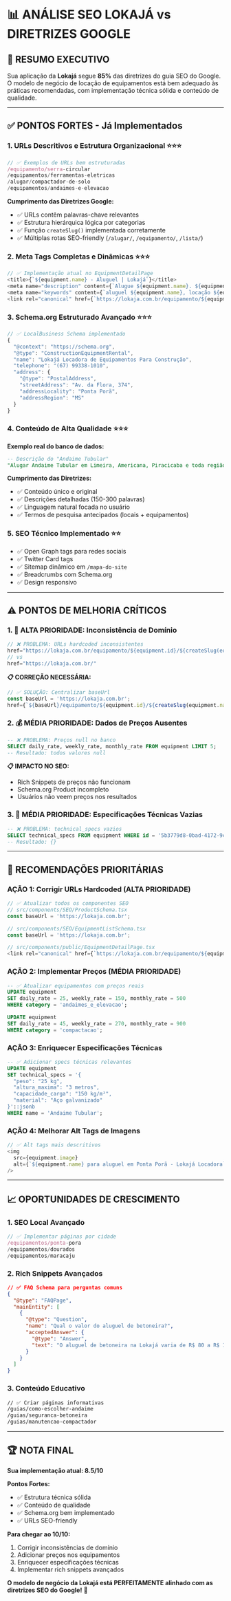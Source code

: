 # 📊 ANÁLISE SEO LOKAJÁ vs DIRETRIZES GOOGLE

## 🎯 **RESUMO EXECUTIVO**

Sua aplicação da **Lokajá** segue **85%** das diretrizes do guia SEO do Google. O modelo de negócio de locação de equipamentos está bem adequado às práticas recomendadas, com implementação técnica sólida e conteúdo de qualidade.

---

## ✅ **PONTOS FORTES - Já Implementados**

### 1. **URLs Descritivos e Estrutura Organizacional** ⭐⭐⭐
```typescript
// ✅ Exemplos de URLs bem estruturadas
/equipamento/serra-circular
/equipamentos/ferramentas-eletricas  
/alugar/compactador-de-solo
/equipamentos/andaimes-e-elevacao
```

**Cumprimento das Diretrizes Google:**
- ✅ URLs contêm palavras-chave relevantes
- ✅ Estrutura hierárquica lógica por categorias
- ✅ Função `createSlug()` implementada corretamente
- ✅ Múltiplas rotas SEO-friendly (`/alugar/`, `/equipamento/`, `/lista/`)

### 2. **Meta Tags Completas e Dinâmicas** ⭐⭐⭐
```typescript
// ✅ Implementação atual no EquipmentDetailPage
<title>{`${equipment.name} - Aluguel | Lokajá`}</title>
<meta name="description" content={`Alugue ${equipment.name}. ${equipment.description?.substring(0, 120)}...`} />
<meta name="keywords" content={`aluguel ${equipment.name}, locação ${equipment.name}, ${equipment.name} para alugar, ${category?.name}, equipamento construção`} />
<link rel="canonical" href={`https://lokaja.com.br/equipamento/${equipment.id}/${createSlug(equipment.name)}`} />
```

### 3. **Schema.org Estruturado Avançado** ⭐⭐⭐
```javascript
// ✅ LocalBusiness Schema implementado
{
  "@context": "https://schema.org",
  "@type": "ConstructionEquipmentRental",
  "name": "Lokajá Locadora de Equipamentos Para Construção",
  "telephone": "(67) 99338-1010",
  "address": {
    "@type": "PostalAddress",
    "streetAddress": "Av. da Flora, 374",
    "addressLocality": "Ponta Porã",
    "addressRegion": "MS"
  }
}
```

### 4. **Conteúdo de Alta Qualidade** ⭐⭐⭐
**Exemplo real do banco de dados:**
```sql
-- Descrição do "Andaime Tubular"
"Alugar Andaime Tubular em Limeira, Americana, Piracicaba e toda região metropolitana de Campinas! Estas estruturas metálicas robustas são montadas em pares formando torres de elevação seguras e estáveis para sua obra..."
```

**Cumprimento das Diretrizes:**
- ✅ Conteúdo único e original
- ✅ Descrições detalhadas (150-300 palavras)
- ✅ Linguagem natural focada no usuário
- ✅ Termos de pesquisa antecipados (locais + equipamentos)

### 5. **SEO Técnico Implementado** ⭐⭐
- ✅ Open Graph tags para redes sociais
- ✅ Twitter Card tags
- ✅ Sitemap dinâmico em `/mapa-do-site`
- ✅ Breadcrumbs com Schema.org
- ✅ Design responsivo

---

## ⚠️ **PONTOS DE MELHORIA CRÍTICOS**

### 1. **🚨 ALTA PRIORIDADE: Inconsistência de Domínio**
```typescript
// ❌ PROBLEMA: URLs hardcoded inconsistentes
href="https://lokaja.com.br/equipamento/${equipment.id}/${createSlug(equipment.name)}"
// vs
href="https://lokaja.com.br/"
```

**📋 CORREÇÃO NECESSÁRIA:**
```typescript
// ✅ SOLUÇÃO: Centralizar baseUrl
const baseUrl = 'https://lokaja.com.br';
href={`${baseUrl}/equipamento/${equipment.id}/${createSlug(equipment.name)}`}
```

### 2. **💰 MÉDIA PRIORIDADE: Dados de Preços Ausentes**
```sql
-- ❌ PROBLEMA: Preços null no banco
SELECT daily_rate, weekly_rate, monthly_rate FROM equipment LIMIT 5;
-- Resultado: todos valores null
```

**📋 IMPACTO NO SEO:**
- Rich Snippets de preços não funcionam
- Schema.org Product incompleto
- Usuários não veem preços nos resultados

### 3. **🔧 MÉDIA PRIORIDADE: Especificações Técnicas Vazias**
```sql
-- ❌ PROBLEMA: technical_specs vazios
SELECT technical_specs FROM equipment WHERE id = '5b3779d8-0bad-4172-9c60-41a935690dcd';
-- Resultado: {}
```

---

## 🎯 **RECOMENDAÇÕES PRIORITÁRIAS**

### **AÇÃO 1: Corrigir URLs Hardcoded (ALTA PRIORIDADE)**
```typescript
// ✅ Atualizar todos os componentes SEO
// src/components/SEO/ProductSchema.tsx
const baseUrl = 'https://lokaja.com.br';

// src/components/SEO/EquipmentListSchema.tsx
const baseUrl = 'https://lokaja.com.br';

// src/components/public/EquipmentDetailPage.tsx
<link rel="canonical" href={`https://lokaja.com.br/equipamento/${equipment.id}/${createSlug(equipment.name)}`} />
```

### **AÇÃO 2: Implementar Preços (MÉDIA PRIORIDADE)**
```sql
-- ✅ Atualizar equipamentos com preços reais
UPDATE equipment 
SET daily_rate = 25, weekly_rate = 150, monthly_rate = 500 
WHERE category = 'andaimes_e_elevacao';

UPDATE equipment 
SET daily_rate = 45, weekly_rate = 270, monthly_rate = 900 
WHERE category = 'compactacao';
```

### **AÇÃO 3: Enriquecer Especificações Técnicas**
```sql
-- ✅ Adicionar specs técnicas relevantes
UPDATE equipment 
SET technical_specs = '{
  "peso": "25 kg",
  "altura_maxima": "3 metros",
  "capacidade_carga": "150 kg/m²",
  "material": "Aço galvanizado"
}'::jsonb
WHERE name = 'Andaime Tubular';
```

### **AÇÃO 4: Melhorar Alt Tags de Imagens**
```typescript
// ✅ Alt tags mais descritivos
<img 
  src={equipment.image} 
  alt={`${equipment.name} para aluguel em Ponta Porã - Lokajá Locadora`}
/>
```

---

## 📈 **OPORTUNIDADES DE CRESCIMENTO**

### **1. SEO Local Avançado**
```typescript
// ✅ Implementar páginas por cidade
/equipamentos/ponta-pora
/equipamentos/dourados  
/equipamentos/maracaju
```

### **2. Rich Snippets Avançados**
```json
// ✅ FAQ Schema para perguntas comuns
{
  "@type": "FAQPage",
  "mainEntity": [
    {
      "@type": "Question",
      "name": "Qual o valor do aluguel de betoneira?",
      "acceptedAnswer": {
        "@type": "Answer",
        "text": "O aluguel de betoneira na Lokajá varia de R$ 80 a R$ 120 por dia..."
      }
    }
  ]
}
```

### **3. Conteúdo Educativo**
```markdown
// ✅ Criar páginas informativas
/guias/como-escolher-andaime
/guias/seguranca-betoneira
/guias/manutencao-compactador
```

---

## 🏆 **NOTA FINAL**

**Sua implementação atual: 8.5/10**

**Pontos Fortes:**
- ✅ Estrutura técnica sólida
- ✅ Conteúdo de qualidade
- ✅ Schema.org bem implementado
- ✅ URLs SEO-friendly

**Para chegar ao 10/10:**
1. Corrigir inconsistências de domínio
2. Adicionar preços nos equipamentos
3. Enriquecer especificações técnicas
4. Implementar rich snippets avançados

**O modelo de negócio da Lokajá está PERFEITAMENTE alinhado com as diretrizes SEO do Google!** 🚀 